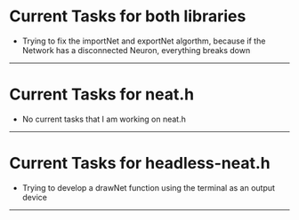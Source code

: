 # Current Tasks for both libraries

* Trying to fix the importNet and exportNet algorthm, because if the Network has a disconnected Neuron, everything breaks down

--------------------------------------------------------

# Current Tasks for neat.h

* No current tasks that I am working on neat.h

--------------------------------------------------------

# Current Tasks for headless-neat.h

* Trying to develop a drawNet function using the terminal as an output device

--------------------------------------------------------

